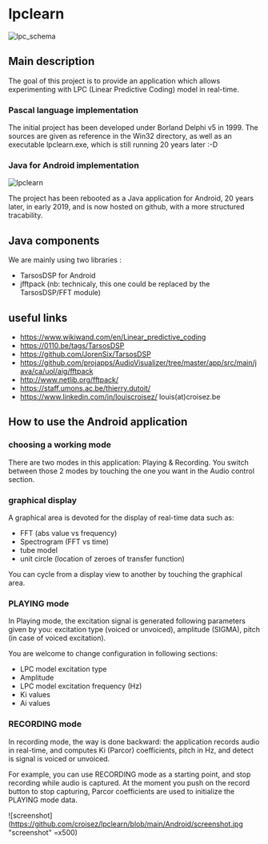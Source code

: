 
# lpclearn

![lpc_schema](https://github.com/croisez/lpclearn/blob/main/Android/app/src/main/res/drawable/lpc.bmp "lpc_schema")

## Main description

The goal of this project is to provide an application which allows experimenting with LPC (Linear Predictive Coding) model in real-time.

### Pascal language implementation

The initial project has been developed under Borland Delphi v5 in 1999.
The sources are given as reference in the Win32 directory, as well as an executable lpclearn.exe, which is still running 20 years later :-D 

### Java for Android implementation

![lpclearn](https://github.com/croisez/lpclearn/blob/main/Android/app/src/main/lpclearn_launcher.png "lpclearn")

The project has been rebooted as a Java application for Android, 20 years later, in early 2019, and is now hosted on github, with a more structured tracability.

## Java components

We are mainly using two libraries :
* TarsosDSP for Android
* jfftpack (nb: technicaly, this one could be replaced by the TarsosDSP/FFT module)

## useful links
* https://www.wikiwand.com/en/Linear_predictive_coding
* https://0110.be/tags/TarsosDSP
* https://github.com/JorenSix/TarsosDSP
* https://github.com/projapps/AudioVisualizer/tree/master/app/src/main/java/ca/uol/aig/fftpack
* http://www.netlib.org/fftpack/
* https://staff.umons.ac.be/thierry.dutoit/
* https://www.linkedin.com/in/louiscroisez/ louis(at)croisez.be 

## How to use the Android application

### choosing a working mode 

There are two modes in this application: Playing & Recording. You switch between those 2 modes by touching the one you want in the Audio control section.

### graphical display

A graphical area is devoted for the display of real-time data such as:
* FFT (abs value vs frequency)
* Spectrogram (FFT vs time)
* tube model 
* unit circle (location of zeroes of transfer function)

You can cycle from a display view to another by touching the graphical area.

### PLAYING mode 

In Playing mode, the excitation signal is generated following parameters given by you: excitation type (voiced or unvoiced), amplitude (SIGMA), pitch (in case of voiced excitation).

You are welcome to change configuration in following sections:
* LPC model excitation type
* Amplitude
* LPC model excitation frequency (Hz)
* Ki values
* Ai values

### RECORDING mode

In recording mode, the way is done backward: the application records audio in real-time, and computes Ki (Parcor) coefficients, pitch in Hz, and detect is signal is voiced or unvoiced.

For example, you can use RECORDING mode as a starting point, and stop recording while audio is captured. At the moment you push on the record button to stop capturing, Parcor coefficients are used to initialize the PLAYING mode data.


![screenshot](https://github.com/croisez/lpclearn/blob/main/Android/screenshot.jpg "screenshot" =x500)
